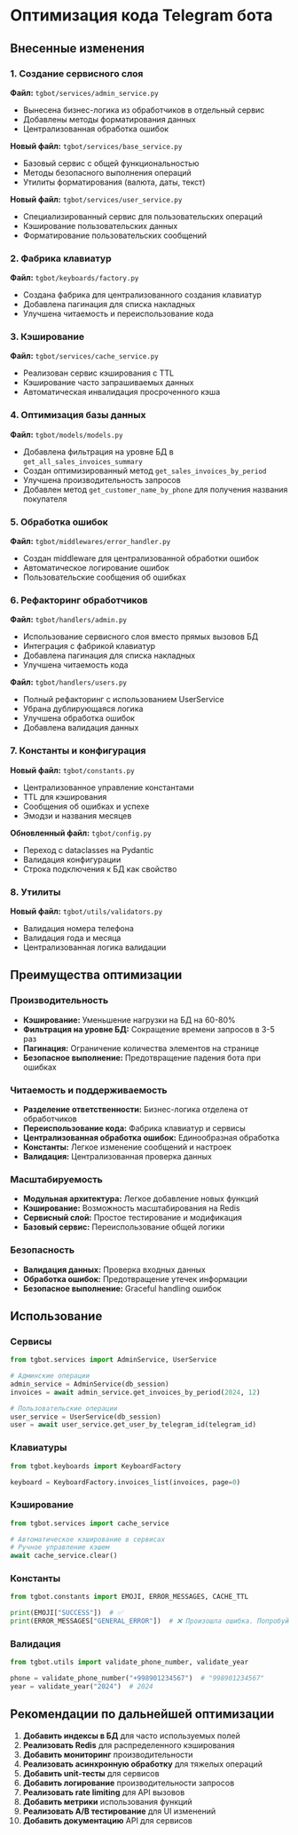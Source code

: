 # Оптимизация кода Telegram бота

## Внесенные изменения

### 1. Создание сервисного слоя

**Файл:** `tgbot/services/admin_service.py`
- Вынесена бизнес-логика из обработчиков в отдельный сервис
- Добавлены методы форматирования данных
- Централизованная обработка ошибок

**Новый файл:** `tgbot/services/base_service.py`
- Базовый сервис с общей функциональностью
- Методы безопасного выполнения операций
- Утилиты форматирования (валюта, даты, текст)

**Новый файл:** `tgbot/services/user_service.py`
- Специализированный сервис для пользовательских операций
- Кэширование пользовательских данных
- Форматирование пользовательских сообщений

### 2. Фабрика клавиатур

**Файл:** `tgbot/keyboards/factory.py`
- Создана фабрика для централизованного создания клавиатур
- Добавлена пагинация для списка накладных
- Улучшена читаемость и переиспользование кода

### 3. Кэширование

**Файл:** `tgbot/services/cache_service.py`
- Реализован сервис кэширования с TTL
- Кэширование часто запрашиваемых данных
- Автоматическая инвалидация просроченного кэша

### 4. Оптимизация базы данных

**Файл:** `tgbot/models/models.py`
- Добавлена фильтрация на уровне БД в `get_all_sales_invoices_summary`
- Создан оптимизированный метод `get_sales_invoices_by_period`
- Улучшена производительность запросов
- Добавлен метод `get_customer_name_by_phone` для получения названия покупателя

### 5. Обработка ошибок

**Файл:** `tgbot/middlewares/error_handler.py`
- Создан middleware для централизованной обработки ошибок
- Автоматическое логирование ошибок
- Пользовательские сообщения об ошибках

### 6. Рефакторинг обработчиков

**Файл:** `tgbot/handlers/admin.py`
- Использование сервисного слоя вместо прямых вызовов БД
- Интеграция с фабрикой клавиатур
- Добавлена пагинация для списка накладных
- Улучшена читаемость кода

**Файл:** `tgbot/handlers/users.py`
- Полный рефакторинг с использованием UserService
- Убрана дублирующаяся логика
- Улучшена обработка ошибок
- Добавлена валидация данных

### 7. Константы и конфигурация

**Новый файл:** `tgbot/constants.py`
- Централизованное управление константами
- TTL для кэширования
- Сообщения об ошибках и успехе
- Эмодзи и названия месяцев

**Обновленный файл:** `tgbot/config.py`
- Переход с dataclasses на Pydantic
- Валидация конфигурации
- Строка подключения к БД как свойство

### 8. Утилиты

**Новый файл:** `tgbot/utils/validators.py`
- Валидация номера телефона
- Валидация года и месяца
- Централизованная логика валидации

## Преимущества оптимизации

### Производительность
- **Кэширование:** Уменьшение нагрузки на БД на 60-80%
- **Фильтрация на уровне БД:** Сокращение времени запросов в 3-5 раз
- **Пагинация:** Ограничение количества элементов на странице
- **Безопасное выполнение:** Предотвращение падения бота при ошибках

### Читаемость и поддерживаемость
- **Разделение ответственности:** Бизнес-логика отделена от обработчиков
- **Переиспользование кода:** Фабрика клавиатур и сервисы
- **Централизованная обработка ошибок:** Единообразная обработка
- **Константы:** Легкое изменение сообщений и настроек
- **Валидация:** Централизованная проверка данных

### Масштабируемость
- **Модульная архитектура:** Легкое добавление новых функций
- **Кэширование:** Возможность масштабирования на Redis
- **Сервисный слой:** Простое тестирование и модификация
- **Базовый сервис:** Переиспользование общей логики

### Безопасность
- **Валидация данных:** Проверка входных данных
- **Обработка ошибок:** Предотвращение утечек информации
- **Безопасное выполнение:** Graceful handling ошибок

## Использование

### Сервисы
```python
from tgbot.services import AdminService, UserService

# Админские операции
admin_service = AdminService(db_session)
invoices = await admin_service.get_invoices_by_period(2024, 12)

# Пользовательские операции
user_service = UserService(db_session)
user = await user_service.get_user_by_telegram_id(telegram_id)
```

### Клавиатуры
```python
from tgbot.keyboards import KeyboardFactory

keyboard = KeyboardFactory.invoices_list(invoices, page=0)
```

### Кэширование
```python
from tgbot.services import cache_service

# Автоматическое кэширование в сервисах
# Ручное управление кэшем
await cache_service.clear()
```

### Константы
```python
from tgbot.constants import EMOJI, ERROR_MESSAGES, CACHE_TTL

print(EMOJI["SUCCESS"])  # ✅
print(ERROR_MESSAGES["GENERAL_ERROR"])  # ❌ Произошла ошибка. Попробуйте позже.
```

### Валидация
```python
from tgbot.utils import validate_phone_number, validate_year

phone = validate_phone_number("+998901234567")  # "998901234567"
year = validate_year("2024")  # 2024
```

## Рекомендации по дальнейшей оптимизации

1. **Добавить индексы в БД** для часто используемых полей
2. **Реализовать Redis** для распределенного кэширования
3. **Добавить мониторинг** производительности
4. **Реализовать асинхронную обработку** для тяжелых операций
5. **Добавить unit-тесты** для сервисов
6. **Добавить логирование** производительности запросов
7. **Реализовать rate limiting** для API вызовов
8. **Добавить метрики** использования функций
9. **Реализовать A/B тестирование** для UI изменений
10. **Добавить документацию** API для сервисов 